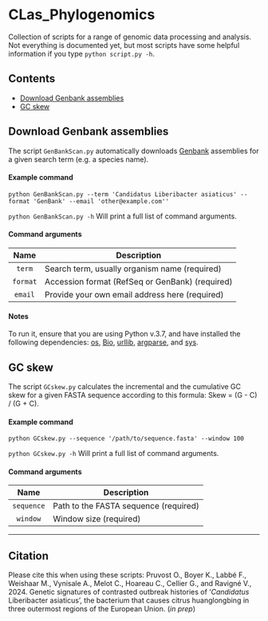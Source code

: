 # CLas_Phylogenomics
Collection of scripts for a range of genomic data processing and analysis.
Not everything is documented yet, but most scripts have some helpful information if you type `python script.py -h`.

## Contents

* [Download Genbank assemblies](#Download-Genbank-assemblies)
* [GC skew](#GC-skew)

## Download Genbank assemblies
The script `GenBankScan.py` automatically downloads [Genbank](https://www.ncbi.nlm.nih.gov/genbank/) assemblies for a given search term (e.g. a species name).

#### Example command
`python GenBankScan.py --term 'Candidatus Liberibacter asiaticus' --format 'GenBank' --email 'other@example.com''`

`python GenBankScan.py -h` Will print a full list of command arguments.

#### Command arguments
| Name | Description |
| :--: | ----------- | 
| `term` | Search term, usually organism name (required) |
| `format`  | Accession format (RefSeq or GenBank) (required) |
| `email`  | Provide your own email address here (required) |

#### Notes
To run it, ensure that you are using Python v.3.7, and have installed the following dependencies: [os](https://docs.python.org/3/library/os.html), [Bio](https://biopython.org/), [urllib](https://docs.python.org/3/library/urllib.html), [argparse](https://docs.python.org/3/library/argparse.html), and [sys](https://docs.python.org/3/library/sys.html).

## GC skew
The script `GCskew.py` calculates the incremental and the cumulative GC skew for a given FASTA sequence according to this formula: Skew = (G - C) / (G + C).

#### Example command
`python GCskew.py --sequence '/path/to/sequence.fasta' --window 100`

`python GCskew.py -h` Will print a full list of command arguments.

#### Command arguments
| Name | Description |
| :--: | ----------- | 
| `sequence` | Path to the FASTA sequence (required) |
| `window`  | Window size (required) |

___
## Citation

Please cite this when using these scripts:
Pruvost O., Boyer K., Labbé F., Weishaar M., Vynisale A., Melot C., Hoareau C., Cellier G., and Ravigné V., 2024. Genetic signatures of contrasted outbreak histories of ‘*Candidatus* Liberibacter asiaticus’, the bacterium that causes citrus huanglongbing in three outermost regions of the European Union. (*in prep*)
